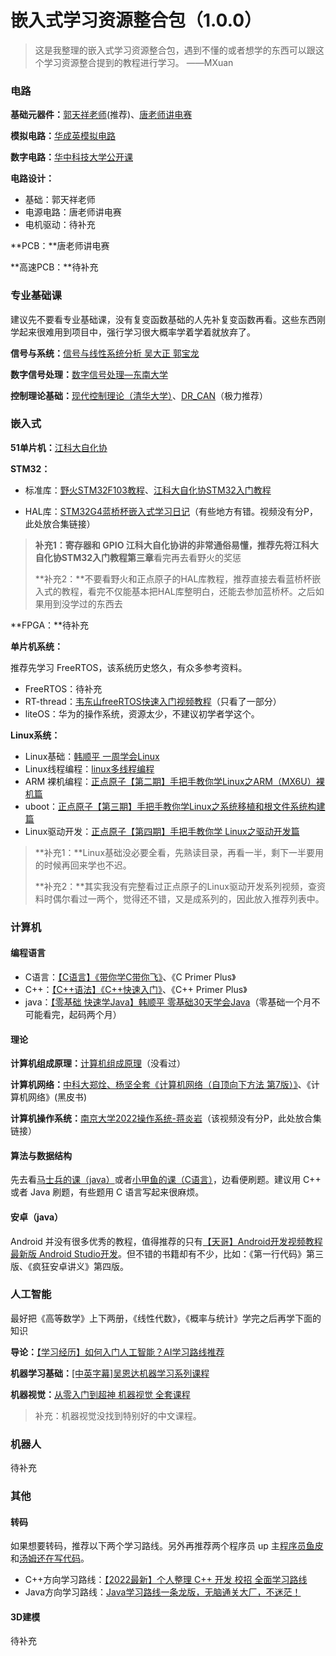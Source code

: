 # 嵌入式学习资源整合包（1.0.0）

> 这是我整理的嵌入式学习资源整合包，遇到不懂的或者想学的东西可以跟这个学习资源整合提到的教程进行学习。	——MXuan

### 电路

**基础元器件：**[郭天祥老师](https://space.bilibili.com/1042590734)(推荐)、[唐老师讲电赛](https://space.bilibili.com/28143041)

**模拟电路：**[华成英模拟电路](https://www.bilibili.com/video/BV19s411a7KL)

**数字电路：**[华中科技大学公开课](https://www.bilibili.com/video/BV197411u7dZ)

**电路设计：**

- 基础：郭天祥老师
- 电源电路：唐老师讲电赛
- 电机驱动：待补充

**PCB：**唐老师讲电赛

**高速PCB：**待补充

### 专业基础课

建议先不要看专业基础课，没有复变函数基础的人先补复变函数再看。这些东西刚学起来很难用到项目中，强行学习很大概率学着学着就放弃了。

**信号与系统：**[信号与线性系统分析  吴大正   郭宝龙](https://www.bilibili.com/video/BV16E411E7PA)

**数字信号处理：**[数字信号处理—东南大学](https://www.bilibili.com/video/BV1us411Y7fL)

**控制理论基础：**[现代控制理论（清华大学）](https://www.bilibili.com/video/BV16E411h7Cg)、[DR_CAN](https://space.bilibili.com/230105574)（极力推荐）

### 嵌入式

**51单片机：**[江科大自化协](https://www.bilibili.com/video/BV1Mb411e7re)

**STM32：**

- 标准库：[野火STM32F103教程](https://www.bilibili.com/video/BV1yW411Y7Gw)、[江科大自化协STM32入门教程](https://www.bilibili.com/video/BV1th411z7sn)

- HAL库：[STM32G4蓝桥杯嵌入式学习日记](https://www.bilibili.com/video/BV1ra411B7zT)（有些地方有错。视频没有分P，此处放合集链接）

> **补充1：**寄存器和 GPIO 江科大自化协讲的非常通俗易懂，推荐先将江科大自化协STM32入门教程**第三章**看完再去看野火的奖惩
>
> **补充2：**不要看野火和正点原子的HAL库教程，推荐直接去看蓝桥杯嵌入式的教程，看完不仅能基本把HAL库整明白，还能去参加蓝桥杯。之后如果用到没学过的东西去

**FPGA：**待补充

**单片机系统：**

推荐先学习 FreeRTOS，该系统历史悠久，有众多参考资料。

- FreeRTOS：待补充
- RT-thread：[韦东山freeRTOS快速入门视频教程](https://www.bilibili.com/video/BV1844y1g7ud)（只看了一部分）
- liteOS：华为的操作系统，资源太少，不建议初学者学这个。

**Linux系统：**

- Linux基础：[韩顺平 一周学会Linux](https://www.bilibili.com/video/BV1Sv411r7vd)
- Linux线程编程：[linux多线程编程](https://www.bilibili.com/video/BV1bJ41117ho)
- ARM 裸机编程：[正点原子【第二期】手把手教你学Linux之ARM（MX6U）裸机篇](https://www.bilibili.com/video/BV1yE411h7u)
- uboot：[正点原子【第三期】手把手教你学Linux之系统移植和根文件系统构建篇](https://www.bilibili.com/video/BV12E411h71h)
- Linux驱动开发：[正点原子【第四期】手把手教你学 Linux之驱动开发篇](https://www.bilibili.com/video/BV1fJ411i7PB)

> **补充1：**Linux基础没必要全看，先熟读目录，再看一半，剩下一半要用的时候再回来学也不迟。
>
> **补充2：**其实我没有完整看过正点原子的Linux驱动开发系列视频，查资料时偶尔看过一两个，觉得还不错，又是成系列的，因此放入推荐列表中。

### 计算机

#### 编程语言

- C语言：[【C语言】《带你学C带你飞》](https://www.bilibili.com/video/BV17s411N78s)、《C Primer Plus》
- C++：[【C++语法】《C++快速入门》](https://www.bilibili.com/video/BV1Ps411w73m)、《C++ Primer Plus》
- java：[【零基础 快速学Java】韩顺平 零基础30天学会Java](https://www.bilibili.com/video/BV1fh411y7R8)（零基础一个月不可能看完，起码两个月）

#### 理论

**计算机组成原理：**[计算机组成原理](https://www.bilibili.com/video/BV1Wv411x7zP)（没看过）

**计算机网络：**[中科大郑烇、杨坚全套《计算机网络（自顶向下方法 第7版）》](https://www.bilibili.com/video/BV1JV411t7ow)、《计算机网络》(黑皮书)

**计算机操作系统：**[南京大学2022操作系统-蒋炎岩](https://www.bilibili.com/video/BV1Cm4y1d7Ur)（该视频没有分P，此处放合集链接）

#### 算法与数据结构

先去看[马士兵的课（java）](https://www.bilibili.com/video/BV13g41157hK)或者[小甲鱼的课（C语言）](https://www.bilibili.com/video/BV1jW411K7yg)，边看便刷题。建议用 C++ 或者 Java 刷题，有些题用 C 语言写起来很麻烦。

#### 安卓（java）

Android 并没有很多优秀的教程，值得推荐的只有[【天哥】Android开发视频教程最新版 Android Studio开发](https://www.bilibili.com/video/BV1Rt411e76H)。但不错的书籍却有不少，比如：《第一行代码》第三版、《疯狂安卓讲义》第四版。

### 人工智能

最好把《高等数学》上下两册，《线性代数》，《概率与统计》学完之后再学下面的知识

**导论：**[【学习经历】如何入门人工智能？AI学习路线推荐](https://www.bilibili.com/video/BV16g4y1z773)

**机器学习基础：**[[中英字幕]吴恩达机器学习系列课程](https://www.bilibili.com/video/BV164411b7dx)

**机器视觉：**[从零入门到超神 机器视觉 全套课程](https://www.bilibili.com/video/BV13L411j7YA?p)

> 补充：机器视觉没找到特别好的中文课程。

### 机器人

待补充

### 其他

#### 转码

如果想要转码，推荐以下两个学习路线。另外再推荐两个程序员 up 主[程序员鱼皮](https://space.bilibili.com/12890453)和[汤姆还在写代码](https://space.bilibili.com/165087084)。

- C++方向学习路线：[【2022最新】个人整理 C++ 开发 校招 全面学习路线](https://www.bilibili.com/video/BV17L4y1V7JW)
- Java方向学习路线：[Java学习路线一条龙版，无脑通关大厂，不迷茫！](https://www.bilibili.com/video/BV15g41157NK)

#### 3D建模

待补充
